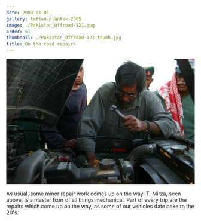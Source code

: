 ```yaml
---
date: 2003-01-01
gallery: taftan-plantak-2005
image: ./Pakistan_Offroad-121.jpg
order: 51
thumbnail: ./Pakistan_Offroad-121-thumb.jpg
title: On the road repairs
---
```


![On the road repairs](./Pakistan_Offroad-121.jpg)

As usual, some minor repair work comes up on the way. T. Mirza, seen above, is a master fixer of all things mechanical. Part of every trip are the repairs which come up on the way, as some of our vehicles date bake to the 20's.